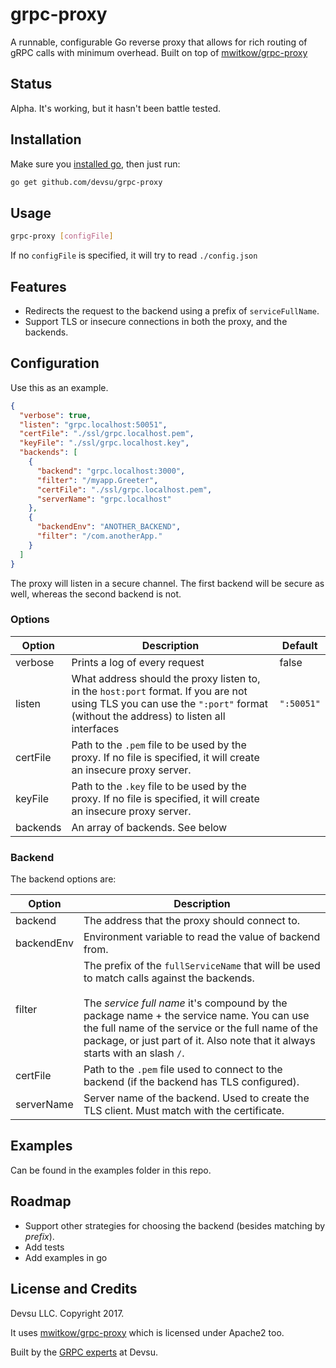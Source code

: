 # grpc-proxy
A runnable, configurable Go reverse proxy that allows for rich routing of gRPC calls with minimum overhead. Built on top of [mwitkow/grpc-proxy](https://github.com/mwitkow/grpc-proxy)

## Status

Alpha. It's working, but it hasn't been battle tested.

## Installation

Make sure you [installed go](https://golang.org/doc/install), then just run:

```bash
go get github.com/devsu/grpc-proxy
```

## Usage

```bash
grpc-proxy [configFile]
```

If no `configFile` is specified, it will try to read `./config.json`
 
## Features

- Redirects the request to the backend using a prefix of `serviceFullName`.
- Support TLS or insecure connections in both the proxy, and the backends.
 
## Configuration

Use this as an example.

```json
{
  "verbose": true,
  "listen": "grpc.localhost:50051",
  "certFile": "./ssl/grpc.localhost.pem",
  "keyFile": "./ssl/grpc.localhost.key",
  "backends": [
    {
      "backend": "grpc.localhost:3000",
      "filter": "/myapp.Greeter",
      "certFile": "./ssl/grpc.localhost.pem",
      "serverName": "grpc.localhost"
    },
    {
      "backendEnv": "ANOTHER_BACKEND",
      "filter": "/com.anotherApp."
    }
  ]
}
```

The proxy will listen in a secure channel. The first backend will be secure as well, whereas the second backend is not.

### Options

| Option | Description | Default |
|--------|-------------|---------|
| verbose | Prints a log of every request | false |
| listen  | What address should the proxy listen to, in the `host:port` format. If you are not using TLS you can use the `":port"` format (without the address) to listen all interfaces | `":50051"` |
| certFile | Path to the `.pem` file to be used by the proxy. If no file is specified, it will create an insecure proxy server. | |
| keyFile  | Path to the `.key` file to be used by the proxy. If no file is specified, it will create an insecure proxy server. | |
| backends | An array of backends. See below | |

### Backend 

The backend options are:

| Option | Description |
|--------|-------------|
| backend | The address that the proxy should connect to. |
| backendEnv | Environment variable to read the value of backend from. |
| filter  | The prefix of the `fullServiceName` that will be used to match calls against the backends. <br><br> The *service full name* it's compound by the package name + the service name. You can use the full name of the service or the full name of the package, or just part of it. Also note that it always starts with an slash `/`.|
| certFile | Path to the `.pem` file used to connect to the backend (if the backend has TLS configured). |
| serverName | Server name of the backend. Used to create the TLS client. Must match with the certificate. |

## Examples

Can be found in the examples folder in this repo.

## Roadmap

- Support other strategies for choosing the backend (besides matching by *prefix*).
- Add tests
- Add examples in go

## License and Credits

Devsu LLC. Copyright 2017. 

It uses [mwitkow/grpc-proxy](https://github.com/mwitkow/grpc-proxy) which is licensed under Apache2 too.

Built by the [GRPC experts](https://devsu.com) at Devsu.